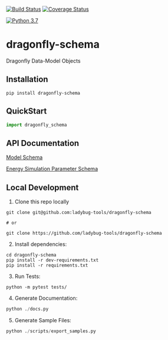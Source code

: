 [![Build Status](https://travis-ci.org/ladybug-tools/dragonfly-schema.svg?branch=master)](https://travis-ci.org/ladybug-tools/dragonfly-schema)
[![Coverage Status](https://coveralls.io/repos/github/ladybug-tools/dragonfly-schema/badge.svg?branch=master)](https://coveralls.io/github/ladybug-tools/dragonfly-schema)

[![Python 3.7](https://img.shields.io/badge/python-3.7-blue.svg)](https://www.python.org/downloads/release/python-370/)

# dragonfly-schema

Dragonfly Data-Model Objects

## Installation

```console
pip install dragonfly-schema
```

## QuickStart

```python
import dragonfly_schema

```

## API Documentation

[Model Schema](https://ladybug-tools.github.io/dragonfly-schema/model.html)

[Energy Simulation Parameter Schema](https://ladybug-tools-in2.github.io/honeybee-schema/simulation-parameter.html)

## Local Development

1. Clone this repo locally

```console
git clone git@github.com:ladybug-tools/dragonfly-schema

# or

git clone https://github.com/ladybug-tools/dragonfly-schema
```

2. Install dependencies:

```console
cd dragonfly-schema
pip install -r dev-requirements.txt
pip install -r requirements.txt
```

3. Run Tests:

```console
python -m pytest tests/
```

4. Generate Documentation:

```python
python ./docs.py
```

5. Generate Sample Files:

```python
python ./scripts/export_samples.py
```
